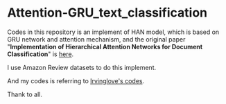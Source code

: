 # Attention-GRU_text_classification

Codes in this repository is an implement of HAN model, which is based on GRU network and attention mechanism, and the original paper "**Implementation of Hierarchical Attention Networks for Document Classification**" is [here](https://www.cs.cmu.edu/~diyiy/docs/naacl16.pdf).

I use Amazon Review datasets to do this implement.

And my codes is referring to [Irvinglove's codes](https://github.com/Irvinglove/HAN-text-classification).

Thank to all.
